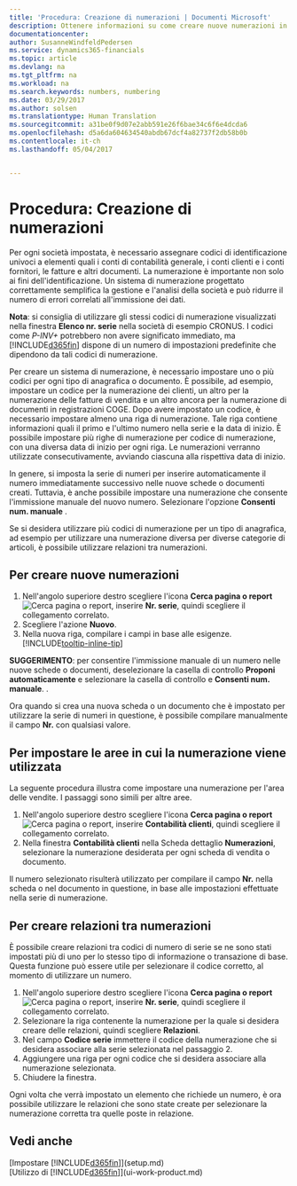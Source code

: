 ```yaml
---
title: 'Procedura: Creazione di numerazioni | Documenti Microsoft'
description: Ottenere informazioni su come creare nuove numerazioni in Dynamics 365 for Financials.
documentationcenter: 
author: SusanneWindfeldPedersen
ms.service: dynamics365-financials
ms.topic: article
ms.devlang: na
ms.tgt_pltfrm: na
ms.workload: na
ms.search.keywords: numbers, numbering
ms.date: 03/29/2017
ms.author: solsen
ms.translationtype: Human Translation
ms.sourcegitcommit: a31be0f9d07e2abb591e26f6bae34c6f6e4dcda6
ms.openlocfilehash: d5a6da604634540abdb67dcf4a82737f2db58b0b
ms.contentlocale: it-ch
ms.lasthandoff: 05/04/2017


---
```

# <a name="how-to-create-number-series"></a>Procedura: Creazione di numerazioni
Per ogni società impostata, è necessario assegnare codici di identificazione univoci a elementi quali i conti di contabilità generale, i conti clienti e i conti fornitori, le fatture e altri documenti. La numerazione è importante non solo ai fini dell'identificazione. Un sistema di numerazione progettato correttamente semplifica la gestione e l'analisi della società e può ridurre il numero di errori correlati all'immissione dei dati.

**Nota**: si consiglia di utilizzare gli stessi codici di numerazione visualizzati nella finestra **Elenco nr. serie** nella società di esempio CRONUS. I codici come *P-INV+* potrebbero non avere significato immediato, ma [!INCLUDE[d365fin](includes/d365fin_md.md)] dispone di un numero di impostazioni predefinite che dipendono da tali codici di numerazione.

Per creare un sistema di numerazione, è necessario impostare uno o più codici per ogni tipo di anagrafica o documento. È possibile, ad esempio, impostare un codice per la numerazione dei clienti, un altro per la numerazione delle fatture di vendita e un altro ancora per la numerazione di documenti in registrazioni COGE. Dopo avere impostato un codice, è necessario impostare almeno una riga di numerazione. Tale riga contiene informazioni quali il primo e l'ultimo numero nella serie e la data di inizio. È possibile impostare più righe di numerazione per codice di numerazione, con una diversa data di inizio per ogni riga. Le numerazioni verranno utilizzate consecutivamente, avviando ciascuna alla rispettiva data di inizio.

In genere, si imposta la serie di numeri per inserire automaticamente il numero immediatamente successivo nelle nuove schede o documenti creati. Tuttavia, è anche possibile impostare una numerazione che consente l'immissione manuale del nuovo numero. Selezionare l'opzione **Consenti num. manuale** .

Se si desidera utilizzare più codici di numerazione per un tipo di anagrafica, ad esempio per utilizzare una numerazione diversa per diverse categorie di articoli, è possibile utilizzare relazioni tra numerazioni.

## <a name="to-create-a-new-number-series"></a>Per creare nuove numerazioni
1. Nell'angolo superiore destro scegliere l'icona **Cerca pagina o report** ![Cerca pagina o report](media/ui-search/search_small.png "icona Cerca pagina o report"), inserire **Nr. serie**, quindi scegliere il collegamento correlato.
2. Scegliere l'azione **Nuovo**.
3. Nella nuova riga, compilare i campi in base alle esigenze. [!INCLUDE[tooltip-inline-tip](includes/tooltip-inline-tip_md.md)]

**SUGGERIMENTO**: per consentire l'immissione manuale di un numero nelle nuove schede o documenti, deselezionare la casella di controllo **Proponi automaticamente** e selezionare la casella di controllo e **Consenti num. manuale**. .

Ora quando si crea una nuova scheda o un documento che è impostato per utilizzare la serie di numeri in questione, è possibile compilare manualmente il campo **Nr.** con qualsiasi valore.  

## <a name="to-set-up-where-a-number-series-is-used"></a>Per impostare le aree in cui la numerazione viene utilizzata
La seguente procedura illustra come impostare una numerazione per l'area delle vendite. I passaggi sono simili per altre aree.
1. Nell'angolo superiore destro scegliere l'icona **Cerca pagina o report** ![Cerca pagina o report](media/ui-search/search_small.png "icona Cerca pagina o report"), inserire **Contabilità clienti**, quindi scegliere il collegamento correlato.
2. Nella finestra **Contabilità clienti** nella Scheda dettaglio **Numerazioni**, selezionare la numerazione desiderata per ogni scheda di vendita o documento.

Il numero selezionato risulterà utilizzato per compilare il campo **Nr.** nella scheda o nel documento in questione, in base alle impostazioni effettuate nella serie di numerazione.

## <a name="to-create-relationships-between-number-series"></a>Per creare relazioni tra numerazioni
È possibile creare relazioni tra codici di numero di serie se ne sono stati impostati più di uno per lo stesso tipo di informazione o transazione di base. Questa funzione può essere utile per selezionare il codice corretto, al momento di utilizzare un numero.

1. Nell'angolo superiore destro scegliere l'icona **Cerca pagina o report** ![Cerca pagina o report](media/ui-search/search_small.png "icona Cerca pagina o report"), inserire **Nr. serie**, quindi scegliere il collegamento correlato.
2. Selezionare la riga contenente la numerazione per la quale si desidera creare delle relazioni, quindi scegliere **Relazioni**.
3. Nel campo **Codice serie** immettere il codice della numerazione che si desidera associare alla serie selezionata nel passaggio 2.
4. Aggiungere una riga per ogni codice che si desidera associare alla numerazione selezionata.
5. Chiudere la finestra.

Ogni volta che verrà impostato un elemento che richiede un numero, è ora possibile utilizzare le relazioni che sono state create per selezionare la numerazione corretta tra quelle poste in relazione.

## <a name="see-also"></a>Vedi anche
[Impostare [!INCLUDE[d365fin](includes/d365fin_md.md)]](setup.md)  
[Utilizzo di [!INCLUDE[d365fin](includes/d365fin_md.md)]](ui-work-product.md)  

